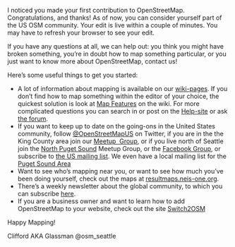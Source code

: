 I noticed you made your first contribution to OpenStreetMap. Congratulations, and thanks! As of now, you can consider yourself part of the US OSM community. Your edit is live within a couple of minutes. You may have to refresh your browser to see your edit. 

If you have any questions at all, we can help out: you think you might have broken something, you’re in doubt how to map something particular, or you just want to know more about OpenStreetMap, contact us!

Here’s some useful things to get you started:

* A lot of information about mapping is available on our [wiki-pages](http://wiki.openstreetmap.org/). If you don’t find how to map something within the editor of your choice, the quickest solution is look at [Map Features](https://wiki.openstreetmap.org/wiki/Map_Features) on the wiki. For more complicated questions you can search in or post on the [Help-site](http://help.openstreetmap.org) or ask [the forum](http://forum.openstreetmap.org/viewforum.php?id=20).
* If you want to keep up to date on the going-ons in the United States community, follow [@OpenStreetMapUS](http://twitter.com/OpenStreetMapUS) on Twitter, if you are in the the King County area join our [Meetup  Group](http://www.meetup.com/OpenStreetMap-Seattle/), or if you live north of Seattle join the [North Puget Sound](http://www.meetup.com/OpenStreetMap-North-Puget-Sound) Meetup Group, or the [Facebook Group](https://www.facebook.com/groups/osm.us/), or subscribe to [the US mailing list](https://lists.openstreetmap.org/listinfo/talk-us). We even have a local mailing list for the [Puget Sound Area](https://lists.openstreetmap.org/listinfo/talk-us-pugetsound)
* Want to see who’s mapping near you, or want to see how much you’ve been doing yourself, check out the maps at [resultmaps.neis-one.org](http://resultmaps.neis-one.org/).
* There’s a weekly newsletter about the global community, to which you can subscribe [here](http://www.weeklyosm.eu/).
* If you are a business owner and want to learn how to add OpenStreetMap to your website, check out the site [Switch2OSM](https://switch2osm.org/)


Happy Mapping!

Clifford AKA Glassman @osm_seattle
